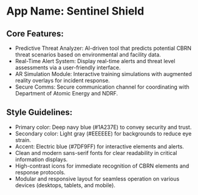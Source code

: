 # **App Name**: Sentinel Shield

## Core Features:

- Predictive Threat Analyzer: AI-driven tool that predicts potential CBRN threat scenarios based on environmental and facility data.
- Real-Time Alert System: Display real-time alerts and threat level assessments via a user-friendly interface.
- AR Simulation Module: Interactive training simulations with augmented reality overlays for incident response.
- Secure Comms: Secure communication channel for coordinating with Department of Atomic Energy and NDRF.

## Style Guidelines:

- Primary color: Deep navy blue (#1A237E) to convey security and trust.
- Secondary color: Light gray (#EEEEEE) for backgrounds to reduce eye strain.
- Accent: Electric blue (#7DF9FF) for interactive elements and alerts.
- Clean and modern sans-serif fonts for clear readability in critical information displays.
- High-contrast icons for immediate recognition of CBRN elements and response protocols.
- Modular and responsive layout for seamless operation on various devices (desktops, tablets, and mobile).